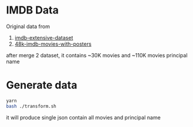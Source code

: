 # IMDB Data 

Original data from
1. [imdb-extensive-dataset](https://www.kaggle.com/stefanoleone992/imdb-extensive-dataset)
2. [48k-imdb-movies-with-posters](https://www.kaggle.com/rezaunderfit/48k-imdb-movies-with-posters)

after merge 2 dataset, it contains ~30K movies and ~110K movies principal name

# Generate data

```sh
yarn
bash ./transform.sh
```

it will produce single json contain all movies and principal name